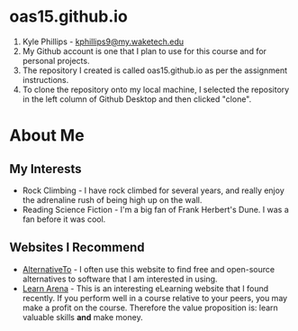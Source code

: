 # oas15.github.io

1. Kyle Phillips - kphillips9@my.waketech.edu
2. My Github account is one that I plan to use for this course and for personal projects.
3. The repository I created is called oas15.github.io as per the assignment instructions.
4. To clone the repository onto my local machine, I selected the repository in the left column of Github Desktop and then clicked "clone".

# About Me
## My Interests
* Rock Climbing - I have rock climbed for several years, and really enjoy the adrenaline rush of being high up on the wall.
* Reading Science Fiction - I'm a big fan of Frank Herbert's Dune. I was a fan before it was cool.

## Websites I Recommend
* [AlternativeTo](https://alternativeto.net/) - I often use this website to find free and open-source alternatives to software that I am interested in using.
* [Learn Arena](https://learnarena.com/) - This is an interesting eLearning website that I found recently. If you perform well in a course relative to your peers, you may make a profit on the course. Therefore the value proposition is: learn valuable skills **and** make money.


